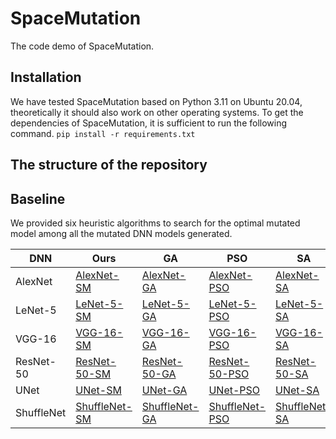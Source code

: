 # SpaceMutation

The code demo of SpaceMutation.

## Installation

We have tested SpaceMutation based on Python 3.11 on Ubuntu 20.04, theoretically it should also work on other operating
systems. To get the dependencies of SpaceMutation, it is sufficient to run the following command.
`pip install -r requirements.txt`

## The structure of the repository

## Baseline

We provided six heuristic algorithms to search for the optimal mutated model among all the mutated DNN models generated.

| DNN        | Ours                                                     | GA                                                       | PSO                                                       | SA                                                       | A*                                                       | HC                                                       | ACO                                                       |
|------------|----------------------------------------------------------|----------------------------------------------------------|-----------------------------------------------------------|----------------------------------------------------------|----------------------------------------------------------|----------------------------------------------------------|-----------------------------------------------------------|
| AlexNet    | [AlexNet-SM](https://www.hostize.com/zh/v/R-jXKsGzrr)    | [AlexNet-GA](https://www.hostize.com/zh/v/7_HvyY8jYn)    | [AlexNet-PSO](https://www.hostize.com/zh/v/1z2OwzqNE5)    | [AlexNet-SA](https://www.hostize.com/zh/v/R-xJm1PyQc)    | [AlexNet-A*](https://www.hostize.com/zh/v/T0l3fV4Phq)    | [AlexNet-HC](https://www.hostize.com/zh/v/waZu9tAqQD)    | [AlexNet-ACO](https://www.hostize.com/zh/v/73tqnmjoRJ)    |
| LeNet-5    | [LeNet-5-SM](https://www.hostize.com/zh/v/adpd61lxOA)    | [LeNet-5-GA](https://www.hostize.com/zh/v/QoGJzEnCL2)    | [LeNet-5-PSO](https://www.hostize.com/zh/v/cX6uQB5Ggz)    | [LeNet-5-SA](https://www.hostize.com/zh/v/tAsw5tQTsY)    | [LeNet-5-A*](https://www.hostize.com/zh/v/_RVKhK0jJX)    | [LeNet-5-HC](https://www.hostize.com/zh/v/l-O8nEenIp)    | [LeNet-5-ACO](https://www.hostize.com/zh/v/Xd1yuAvscG)    |
| VGG-16     | [VGG-16-SM](https://www.hostize.com/zh/v/UbpT_qfiLy)     | [VGG-16-GA](https://www.hostize.com/zh/v/1x0VNAP-5X)     | [VGG-16-PSO](https://www.hostize.com/zh/v/L3Tr73_XHz)     | [VGG-16-SA](https://www.hostize.com/zh/v/zVZWldpt7u)     | [VGG-16-A*](https://www.hostize.com/zh/v/edm21RkGWM)     | [VGG-16-HC](https://www.hostize.com/zh/v/wLkxKz_IPh)     | [VGG-16-ACO](https://www.hostize.com/zh/v/PIbqBJeG0O)     |
| ResNet-50  | [ResNet-50-SM](https://www.hostize.com/zh/v/M2TAFS4hUw)  | [ResNet-50-GA](https://www.hostize.com/zh/v/awRd_fBbBI)  | [ResNet-50-PSO](https://www.hostize.com/zh/v/clxY5yYYNY)  | [ResNet-50-SA](https://www.hostize.com/zh/v/0_gI83CsNr)  | [ResNet-50-A*](https://www.hostize.com/zh/v/voYwLFDitT)  | [ResNet-50-HC](https://www.hostize.com/zh/v/ZGcl9p3foe)  | [ResNet-50-ACO](https://www.hostize.com/zh/v/tPb-eqjOhw)  |
| UNet       | [UNet-SM](https://www.hostize.com/zh/v/4uVIdGdEKQ)       | [UNet-GA](https://www.hostize.com/zh/v/sHuGDLyU5H)       | [UNet-PSO](https://www.hostize.com/zh/v/3y4beygDby)       | [UNet-SA](https://www.hostize.com/zh/v/1mP0HxFNzb)       | [UNet-A*](https://www.hostize.com/zh/v/rUYzxtKz3_)       | [UNet-HC](https://www.hostize.com/zh/v/ttV8rqf8HY)       | [UNet-ACO](https://www.hostize.com/zh/v/YqRBb__1PP)       |
| ShuffleNet | [ShuffleNet-SM](https://www.hostize.com/zh/v/jZcnGBsVPg) | [ShuffleNet-GA](https://www.hostize.com/zh/v/UbfZeVBLCD) | [ShuffleNet-PSO](https://www.hostize.com/zh/v/16h5weOvg6) | [ShuffleNet-SA](https://www.hostize.com/zh/v/9vFYURN4_o) | [ShuffleNet-A*](https://www.hostize.com/zh/v/4-0MLTDEZD) | [ShuffleNet-HC](https://www.hostize.com/zh/v/9vFYURN4_o) | [ShuffleNet-ACO](https://www.hostize.com/zh/v/_IX7tmk6sQ) |


